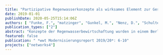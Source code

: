 ```yaml
---
title: "Partizipative Regenwasserkonzepte als wirksames Element zur Gestaltung klimaresilienter Städte"
date: 2019-01-01
publishDate: 2020-05-25T15:14:06Z
authors: [ "Funke, F.", "matzinger", "Gunkel, M.", "Nenz, D.", "Schulte, A.", "Reichmann, B.", "rouault" ]
publication_types: ["2"]
abstract: "Konzepte der Regenwasserbewirtschaftung wurden in einem Berliner Stadtumbaugebiet partizipativ entwickelt. Es zeigt sich, dass dadurch wasserwirtschaftlich wirksame Lösungen entstehen, die zusätzliche Funktionen der resilienten Stadt übernehmen können."
featured: false
publication: " *wwt Modernisierungsreport 2019/20*: 6-10"
projects: ["networks4"]
---
```


